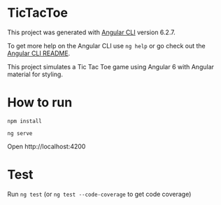 # TicTacToe

This project was generated with [Angular CLI](https://github.com/angular/angular-cli) version 6.2.7.

To get more help on the Angular CLI use `ng help` or go check out the [Angular CLI README](https://github.com/angular/angular-cli/blob/master/README.md).

This project simulates a Tic Tac Toe game using Angular 6 with Angular material for styling.

# How to run
`npm install`

`ng serve`

Open http://localhost:4200

# Test
Run `ng test` (or `ng test --code-coverage` to get code coverage)

